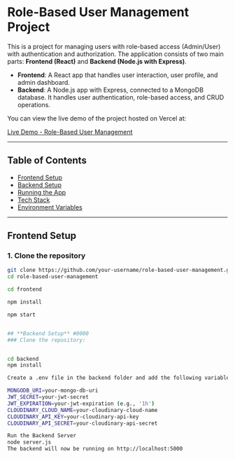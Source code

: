 # Role-Based User Management Project

This is a project for managing users with role-based access (Admin/User) with authentication and authorization. The application consists of two main parts: **Frontend (React)** and **Backend (Node.js with Express)**.

- **Frontend**: A React app that handles user interaction, user profile, and admin dashboard.
- **Backend**: A Node.js app with Express, connected to a MongoDB database. It handles user authentication, role-based access, and CRUD operations.

You can view the live demo of the project hosted on Vercel at:

[Live Demo - Role-Based User Management]([https://rolebasedusermangmentproject.vercel.app/](url))

---

## Table of Contents

- [Frontend Setup](#frontend-setup)
- [Backend Setup](#backend-setup)
- [Running the App](#running-the-app)
- [Tech Stack](#tech-stack)
- [Environment Variables](#environment-variables)

---

## Frontend Setup

### 1. Clone the repository

```bash
git clone https://github.com/your-username/role-based-user-management.git
cd role-based-user-management

cd frontend

npm install

npm start


## **Backend Setup** #0000
### Clone the repository:


cd backend
npm install

Create a .env file in the backend folder and add the following variables:

MONGODB_URI=your-mongo-db-uri
JWT_SECRET=your-jwt-secret
JWT_EXPIRATION=your-jwt-expiration (e.g., '1h')
CLOUDINARY_CLOUD_NAME=your-cloudinary-cloud-name
CLOUDINARY_API_KEY=your-cloudinary-api-key
CLOUDINARY_API_SECRET=your-cloudinary-api-secret

Run the Backend Server
node server.js
The backend will now be running on http://localhost:5000
